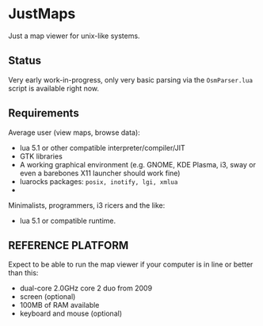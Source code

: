 # JustMaps
Just a map viewer for unix-like systems. 

## Status
Very early work-in-progress, only very basic parsing via the `OsmParser.lua` script is available right now.

## Requirements
Average user (view maps, browse data):

- lua 5.1 or other compatible interpreter/compiler/JIT
- GTK libraries 
- A working graphical environment (e.g. GNOME, KDE Plasma, i3, sway or even a barebones X11 launcher should work fine)
- luarocks packages: `posix, inotify, lgi, xmlua`
- 
Minimalists, programmers, i3 ricers and the like:

- lua 5.1 or compatible runtime.


## REFERENCE PLATFORM
Expect to be able to run the map viewer if your computer is in line or better than this:
- dual-core 2.0GHz core 2 duo from 2009
- screen (optional)
- 100MB of RAM available
- keyboard and mouse (optional)
